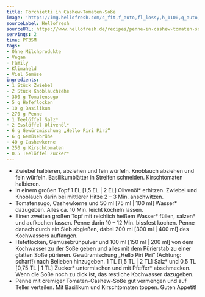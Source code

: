```yaml
---
title: Torchietti in Cashew-Tomaten-Soße
image: 'https://img.hellofresh.com/c_fit,f_auto,fl_lossy,h_1100,q_auto,w_2600/hellofresh_s3/image/penne-in-cashew-tomaten-sosze-aa604142.jpg'
sourceLabel: Hellofresh
sourceURL: https://www.hellofresh.de/recipes/penne-in-cashew-tomaten-sosze-62d69f8f47566e58f60bc31c
servings: 2
time: PT35M
tags:
- Ohne Milchprodukte
- Vegan
- Family
- Klimaheld
- Viel Gemüse
ingredients:
- 1 Stück Zwiebel
- 2 Stück Knoblauchzehe
- 300 g Tomatensugo
- 5 g Hefeflocken
- 10 g Basilikum
- 270 g Penne
- 1 Teelöffel Salz*
- 2 Esslöffel Olivenöl*
- 6 g Gewürzmischung „Hello Piri Piri“
- 6 g Gemüsebrühe
- 40 g Cashewkerne
- 250 g Kirschtomaten
- 0.5 Teelöffel Zucker*
---
```


- Zwiebel halbieren, abziehen und fein würfeln.  Knoblauch abziehen und fein würfeln.  Basilikumblätter in Streifen schneiden.  Kirschtomaten halbieren.
- In einem großen Topf 1 EL [1,5 EL | 2 EL] Olivenöl\* erhitzen. Zwiebel und Knoblauch darin bei mittlerer Hitze 2 – 3 Min. anschwitzen.
- Tomatensugo, Cashewkerne und 50 ml [75 ml | 100 ml] Wasser\* dazugeben.  Alles ca. 10 Min. leicht köcheln lassen.
- Einen zweiten großen Topf mit reichlich heißem Wasser\* füllen, salzen\* und aufkochen lassen.  Penne darin 10 – 12 Min. bissfest kochen.  Penne danach durch ein Sieb abgießen, dabei 200 ml [300 ml | 400 ml] des Kochwassers auffangen.
- Hefeflocken, Gemüsebrühpulver und 100 ml [150 ml | 200 ml] von dem Kochwasser zu der Soße geben und alles mit dem Pürierstab zu einer glatten Soße pürieren.  Gewürzmischung „Hello Piri Piri“ (Achtung: scharf!) nach Belieben hinzugeben.  1 TL [1,5 TL | 2 TL] Salz\* und 0,5 TL [0,75 TL | 1 TL] Zucker\* untermischen und mit Pfeffer\* abschmecken.  Wenn die Soße noch zu dick ist, das restliche Kochwasser dazugeben.
- Penne mit cremiger Tomaten-Cashew-Soße gut vermengen und auf Teller verteilen.  Mit Basilikum und Kirschtomaten toppen.  Guten Appetit!
